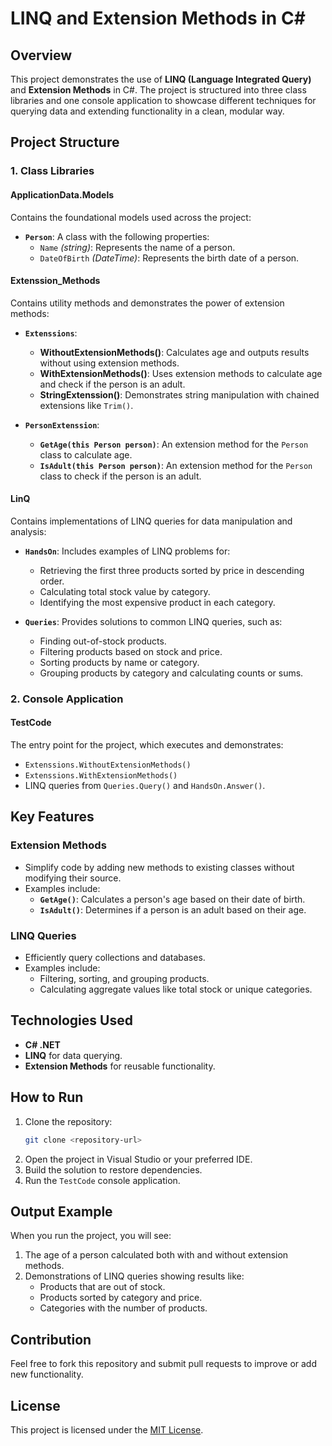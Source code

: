 # LINQ and Extension Methods in C#

## Overview
This project demonstrates the use of **LINQ (Language Integrated Query)** and **Extension Methods** in C#. The project is structured into three class libraries and one console application to showcase different techniques for querying data and extending functionality in a clean, modular way.

## Project Structure

### 1. **Class Libraries**
#### **ApplicationData.Models**
Contains the foundational models used across the project:
- **`Person`**: A class with the following properties:
  - `Name` *(string)*: Represents the name of a person.
  - `DateOfBirth` *(DateTime)*: Represents the birth date of a person.

#### **Extenssion_Methods**
Contains utility methods and demonstrates the power of extension methods:
- **`Extenssions`**:
  - **WithoutExtensionMethods()**: Calculates age and outputs results without using extension methods.
  - **WithExtensionMethods()**: Uses extension methods to calculate age and check if the person is an adult.
  - **StringExtenssion()**: Demonstrates string manipulation with chained extensions like `Trim()`.

- **`PersonExtenssion`**:
  - **`GetAge(this Person person)`**: An extension method for the `Person` class to calculate age.
  - **`IsAdult(this Person person)`**: An extension method for the `Person` class to check if the person is an adult.

#### **LinQ**
Contains implementations of LINQ queries for data manipulation and analysis:
- **`HandsOn`**: Includes examples of LINQ problems for:
  - Retrieving the first three products sorted by price in descending order.
  - Calculating total stock value by category.
  - Identifying the most expensive product in each category.

- **`Queries`**: Provides solutions to common LINQ queries, such as:
  - Finding out-of-stock products.
  - Filtering products based on stock and price.
  - Sorting products by name or category.
  - Grouping products by category and calculating counts or sums.

### 2. **Console Application**
#### **TestCode**
The entry point for the project, which executes and demonstrates:
- `Extenssions.WithoutExtensionMethods()`
- `Extenssions.WithExtensionMethods()`
- LINQ queries from `Queries.Query()` and `HandsOn.Answer()`.

## Key Features
### Extension Methods
- Simplify code by adding new methods to existing classes without modifying their source.
- Examples include:
  - **`GetAge()`**: Calculates a person's age based on their date of birth.
  - **`IsAdult()`**: Determines if a person is an adult based on their age.

### LINQ Queries
- Efficiently query collections and databases.
- Examples include:
  - Filtering, sorting, and grouping products.
  - Calculating aggregate values like total stock or unique categories.

## Technologies Used
- **C# .NET**
- **LINQ** for data querying.
- **Extension Methods** for reusable functionality.

## How to Run
1. Clone the repository:
   ```bash
   git clone <repository-url>
   ```
2. Open the project in Visual Studio or your preferred IDE.
3. Build the solution to restore dependencies.
4. Run the `TestCode` console application.

## Output Example
When you run the project, you will see:
1. The age of a person calculated both with and without extension methods.
2. Demonstrations of LINQ queries showing results like:
   - Products that are out of stock.
   - Products sorted by category and price.
   - Categories with the number of products.

## Contribution
Feel free to fork this repository and submit pull requests to improve or add new functionality.

## License
This project is licensed under the [MIT License](LICENSE).
